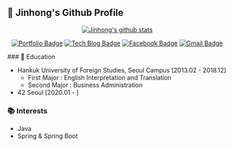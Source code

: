 ## 👋 Jinhong's Github Profile
<div align=center>
 
[![Jinhong's github stats](https://github-readme-stats.vercel.app/api?username=xlffm3&theme=vue&hide=issues,contribs)](https://github.com/anuraghazra/github-readme-stats)<br>
</div>
<div align=center>
 
[![Portfolio Badge](http://img.shields.io/badge/-Portfolio-black?style=flat-square&logo=github&link=https://xlffm3.github.io/about/)](https://xlffm3.github.io/about/)
[![Tech Blog Badge](http://img.shields.io/badge/-Tech%20blog-brightgreen?style=flat-square&logo=Jekyll&link=https://xlffm3.github.io/)](https://xlffm3.github.io/)
[![Facebook Badge](https://img.shields.io/badge/Facebook-1877f2?style=flat-square&logo=facebook&logoColor=white&link=https://www.facebook.com/qkrwlsghd)](https://www.facebook.com/qkrwlsghd)
[![Gmail Badge](https://img.shields.io/badge/Gmail-d14836?style=flat-square&logo=Gmail&logoColor=white&link=mailto:xlffm3@gmail.com)](mailto:xlffm3@gmail.com)
</div>
### 🏫 Education

* Hankuk University of Foreign Studies, Seoul Campus [2013.02 - 2018.12]
  * First Major : English Interpretation and Translation
  * Second Major : Business Administration
* 42 Seoul [2020.01 - ]

### 📚 Interests

* Java
* Spring & Spring Boot
